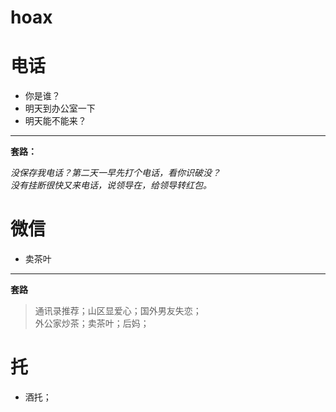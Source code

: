 # hoax
# 电话
- 你是谁？
- 明天到办公室一下
- 明天能不能来？
---
**套路：**  

*没保存我电话？第二天一早先打个电话，看你识破没？*  
*没有挂断很快又来电话，说领导在，给领导转红包。* 
# 微信
- 卖茶叶
---
__套路__
> 通讯录推荐；山区显爱心；国外男友失恋；  
> 外公家炒茶；卖茶叶；后妈；

# 托
- 酒托；
